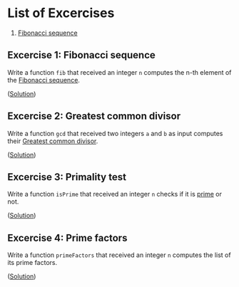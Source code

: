 # List of Excercises

1. [Fibonacci sequence](#Excercise-1-Fibonacci-sequence)


## Excercise 1: Fibonacci sequence 
Write a function `fib` that received an integer `n` computes the n-th element of the [Fibonacci sequence](https://en.wikipedia.org/wiki/Fibonacci_number). 

([Solution](https://github.com/michele-loreti/ap_examples/tree/master/fib/fib))

## Excercise 2: Greatest common divisor
Write a function `gcd` that received two integers `a` and `b` as input computes their [Greatest common divisor](https://en.wikipedia.org/wiki/Greatest_common_divisor).

([Solution](https://github.com/michele-loreti/ap_examples/tree/master/gcd/gcd))

## Excercise 3: Primality test
Write a function `isPrime` that received an integer `n` checks if it is [prime](https://en.wikipedia.org/wiki/Primality_test) or not.

([Solution](https://github.com/michele-loreti/ap_examples/tree/master/pnumbers/pnumbers))

## Excercise 4: Prime factors
Write a function `primeFactors` that received an integer `n` computes the list of its prime factors.

([Solution](https://github.com/michele-loreti/ap_examples/tree/master/pnumbers/pnumbers))

